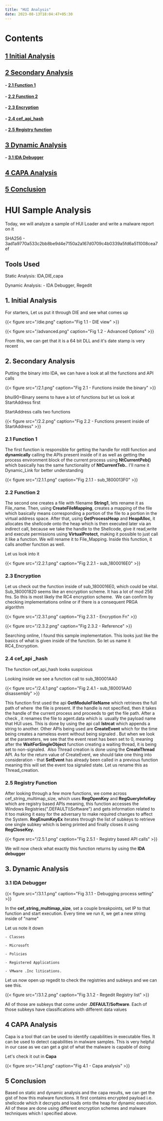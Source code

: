 ```yaml
---
title: "HUI Analysis"
date: 2023-08-13T18:04:47+05:30
---
```

# Contents

## [1 Initial Analysis](#1-initial-analysis)


## [2 Secondary Analysis](#2-secondary-analysis)

#### - [2.1 Function 1](#21-function-1)

#### - [2.2 Function 2](#22-function-2)

#### - [2.3 Encryption](#23-encryption) 

#### - [2.4 cef_api_hash](#24-cef_api-_hash) 

#### - [2.5 Registry function](#25-registry-function)

## [3 Dynamic Analysis](#3-dynamic-analysis)

#### - [3.1 IDA Debugger](#31-ida-debugger)     

## [4 CAPA Analysis](#4-capa-analysis)

## [5 Conclusion](#5-conclusion)

# HUI Sample Analysis

Today, we will analyze a sample of HUI Loader and write a malware report on it

SHA256 - 3ad1a9770a533c2bb8be9d4e7150a2a167d0709c4b0339a5fd6a511008cea7ef

## Tools Used
Static Analysis: IDA,DIE,capa

Dynamic Analysis: - IDA Debugger, Regedit

## 1. Initial Analysis

For starters, Let us put it through DIE and see what comes up

{{< figure src="/die.png" caption="Fig 1.1 - DIE view" >}}

{{< figure src="/advanced.png" caption="Fig 1.2 - Advanced Options" >}}

From this, we can get that it is a 64 bit DLL and it's date stamp is
very recent

## 2. Secondary Analysis

Putting the binary into IDA, we can have a look at all the functions and API calls

{{< figure src="/2.1.png" caption="Fig 2.1 - Functions inside the binary" >}}

 bhui90=Binary seems to have a lot of functions but let us look at StartAddress first

StartAddress calls two functions

{{< figure src="/2.2.png" caption="Fig 2.2 - Functions present inside of StartAddress" >}}

### 2.1 Function 1

The first function is responsible for getting the handle for ntdll function and **dynamically** calling the APIs present inside of it as well as getting the process environment block of the current process using **NtCurrentPeb()** which basically has the same functionality of **NtCurrentTeb.**.
I'll name it Dynamic_Link for better understanding

{{< figure src="/2.1.1.png" caption="Fig 2.1.1 - sub_1800013F0" >}}


### 2.2 Function 2

The second one creates a file with filename **String1**, lets rename it
as File_name. Then, using **CreateFileMapping**, creates a mapping of the file which
basically means corresponding a portion of the file to a portion in the virtual address
space. After that, using **GetProcessHeap** and **HeapAlloc**, it allocates the shellcode
onto the heap which is then executed later via an indirect call, because we take the
handle to the Shellcode, give it read,write and execute permissions using
**VirtualProtect**, making it possible to just call it like a function. We will rename it to
File_Mapping. Inside this function, it calls another function as well.

Let us look into it 

{{< figure src="/2.2.1.png" caption="Fig 2.2.1 - sub_1800016E0" >}}

### 2.3 Encryption

Let us check out the function inside of sub_1800016E0, which could be
vital. Sub_180001820 seems like an encryption scheme. It has a lot of mod 256
fns. So this is most likely the RC4 encryption scheme.  We can confirm by
checking implementations online or if there is a consequent PRGA algorithm 

{{< figure src="/2.3.1.png" caption="Fig 2.3.1 - Encryption Fn" >}}

{{< figure src="/2.3.2.png" caption="Fig 2.3.2 - Reference" >}}

Searching online, I found this sample implementation. This looks just
like the basics of what is given inside of the function. So let us name
it RC4_Encryption.

### 2.4 cef\_api \_hash

The function cef_api_hash looks suspicious 

Looking inside we see a function call to sub_180001AA0

{{< figure src="/2.4.1.png" caption="Fig 2.4.1 - sub_180001AA0 disassembly" >}}

This function first used the api **GetModuleFileName** which retrieves
the full path of where  the file is present. If the handle is not
specified, then it takes the handle of the current process and proceeds
to get the file path. After a check , it renames the file to agent.data
which is  usually the payload name that HUI uses. This is done by using
the api call **lstrcat** which appends a string to another. Other APIs
being used are **CreateEvent** which for the time being creates a
nameless event without being signaled . But when we look at the
parameters, we see that the event reset has been set to 0, meaning after
the **WaitForSingleObject** function creating a waiting thread, it is
being set to non-signaled.  Also Thread creation is done using the
**CreateThread** API. As for the return value of CreateEvent, we should
take one thing into consideration - that **SetEvent** has already been
called in a previous function meaning this will set the event toa
signaled state. Let us rename this as Thread_creation.

### 2.5 Registry Function

After looking through a few more functions, we come across
cef_string_multimap_size, which uses **RegOpenKey** and **RegQueryInfoKey** which are registry
based APIs meaning, this function accesses the Windows Registries(".DEFAULT\\\\Software") and
gets information related to it too making it easy for the adversary to make required
changes to affect the System. **RegEnumKeyEx** iterates through the list of subkeys to
retrieve one single subkey which is being printed and finally closes it using **RegCloseKey.**

{{< figure src="/2.5.1.png" caption="Fig 2.5.1 - Registry based API calls" >}}

We will now check what exactly this function returns by using the **IDA debugger**

## 3. Dynamic Analysis

### 3.1 IDA Debugger

{{< figure src="/3.1.1.png" caption="Fig 3.1.1 - Debugging process setting" >}}

In the **cef_string_multimap_size**, set a couple breakpoints, set IP to
that function and start execution. Every time we run it, we get a new string inside of "name"

Let us note it down

    - Classes

    - Microsoft

    - Policies

    - Registered Applications

    - VMware .Inc litications.

Let us now open up regedit to check the registries and subkeys and we can see this.

{{< figure src="/3.1.2.png" caption="Fig 3.1.2 - Regedit Registry list" >}}

All of those are subkeys that come under **.DEFAULT/Software**. Each of those subkeys have classifications with different data values

## 4 CAPA Analysis
Capa is a tool that can be used to identify capabilities in executable files. It can be used to detect capabilities in malware samples. This is very helpful in our case as we can get a gist of what the malware is capable of doing

Let's check it out in **Capa**

{{< figure src="/4.1.png" caption="Fig 4.1 - Capa analysis" >}}

## 5 Conclusion
Based on static and dynamic analysis and the capa results, 
we can get the gist of how this malware functions. It first
contains encrypted payload i.e. shellcode which it decrypts and loads
onto the heap for dynamic execution. All of these are done using
different encryption schemes and malware techniques which I specified
above. 